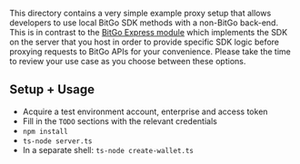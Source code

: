 This directory contains a very simple example proxy setup that allows developers to use local BitGo SDK methods with a non-BitGo back-end.
This is in contrast to the [BitGo Express module](https://github.com/BitGo/BitGoJS/tree/master/modules/express) which implements the SDK on the server that you host in order to provide specific SDK logic before proxying requests to BitGo APIs for your convenience.
Please take the time to review your use case as you choose between these options.

## Setup + Usage

- Acquire a test environment account, enterprise and access token
- Fill in the `TODO` sections with the relevant credentials
- `npm install`
- `ts-node server.ts`
- In a separate shell: `ts-node create-wallet.ts`
